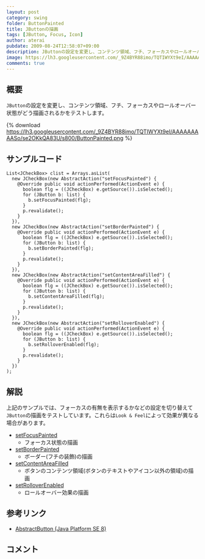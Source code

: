 ```yaml
---
layout: post
category: swing
folder: ButtonPainted
title: JButtonの描画
tags: [JButton, Focus, Icon]
author: aterai
pubdate: 2009-08-24T12:58:07+09:00
description: JButtonの設定を変更し、コンテンツ領域、フチ、フォーカスやロールオーバー状態がどう描画されるかをテストします。
image: https://lh3.googleusercontent.com/_9Z4BYR88imo/TQTIWYXt9eI/AAAAAAAAASo/se2OKkQA83U/s800/ButtonPainted.png
comments: true
---
```

## 概要
`JButton`の設定を変更し、コンテンツ領域、フチ、フォーカスやロールオーバー状態がどう描画されるかをテストします。

{% download https://lh3.googleusercontent.com/_9Z4BYR88imo/TQTIWYXt9eI/AAAAAAAAASo/se2OKkQA83U/s800/ButtonPainted.png %}

## サンプルコード
<pre class="prettyprint"><code>List&lt;JCheckBox&gt; clist = Arrays.asList(
  new JCheckBox(new AbstractAction("setFocusPainted") {
    @Override public void actionPerformed(ActionEvent e) {
      boolean flg = ((JCheckBox) e.getSource()).isSelected();
      for (JButton b: list) {
        b.setFocusPainted(flg);
      }
      p.revalidate();
    }
  }),
  new JCheckBox(new AbstractAction("setBorderPainted") {
    @Override public void actionPerformed(ActionEvent e) {
      boolean flg = ((JCheckBox) e.getSource()).isSelected();
      for (JButton b: list) {
        b.setBorderPainted(flg);
      }
      p.revalidate();
    }
  }),
  new JCheckBox(new AbstractAction("setContentAreaFilled") {
    @Override public void actionPerformed(ActionEvent e) {
      boolean flg = ((JCheckBox) e.getSource()).isSelected();
      for (JButton b: list) {
        b.setContentAreaFilled(flg);
      }
      p.revalidate();
    }
  }),
  new JCheckBox(new AbstractAction("setRolloverEnabled") {
    @Override public void actionPerformed(ActionEvent e) {
      boolean flg = ((JCheckBox) e.getSource()).isSelected();
      for (JButton b: list) {
        b.setRolloverEnabled(flg);
      }
      p.revalidate();
    }
  })
);
</code></pre>

## 解説
上記のサンプルでは、フォーカスの有無を表示するかなどの設定を切り替えて`JButton`の描画をテストしています。これらは`Look & Feel`によって効果が異なる場合があります。

- [setFocusPainted](https://docs.oracle.com/javase/jp/8/docs/api/javax/swing/AbstractButton.html#setFocusPainted-boolean-)
    - フォーカス状態の描画
- [setBorderPainted](https://docs.oracle.com/javase/jp/8/docs/api/javax/swing/AbstractButton.html#setBorderPainted-boolean-)
    - ボーダー(フチの装飾)の描画
- [setContentAreaFilled](https://docs.oracle.com/javase/jp/8/docs/api/javax/swing/AbstractButton.html#setContentAreaFilled-boolean-)
    - ボタンのコンテンツ領域(ボタンのテキストやアイコン以外の領域)の描画
- [setRolloverEnabled](https://docs.oracle.com/javase/jp/8/docs/api/javax/swing/AbstractButton.html#setRolloverEnabled-boolean-)
    - ロールオーバー効果の描画

<!-- dummy comment line for breaking list -->

## 参考リンク
- [AbstractButton (Java Platform SE 8)](https://docs.oracle.com/javase/jp/8/docs/api/javax/swing/AbstractButton.html)

<!-- dummy comment line for breaking list -->

## コメント
